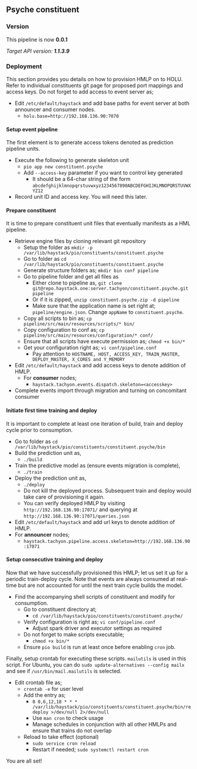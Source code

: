## Psyche constituent

### Version
This pipeline is now **0.0.1**

_Target API version: **1.1.3.9**_

### Deployment
This section provides you details on how to provision HMLP on to HOLU. Refer to individual constituents git page for proposed port mappings and access keys. Do not forget to add access to event server as;

- Edit `/etc/default/haystack` and add base paths for event server at both announcer and consumer nodes.
    - `holu.base=http://192.168.136.90:7070`

#### Setup event pipeline
The first element is to generate access tokens denoted as prediction pipeline units.

- Execute the following to generate skeleton unit
    - `pio app new constituent.psyche`
    - Add `--access-key` parameter if you want to control key generated
        - It should be a 64-char string of the form `abcdefghijklmnopqrstuvwxyz1234567890ABCDEFGHIJKLMNOPQRSTUVWXYZ12`
- Record unit ID and access key. You will need this later.

#### Prepare constituent
It is time to prepare constituent unit files that eventually manifests as a HML pipeline.

- Retrieve engine files by cloning relevant git repository
    - Setup the folder as `mkdir -p /var/lib/haystack/pio/constituents/constituent.psyche`
    - Go to folder as `cd /var/lib/haystack/pio/constituents/constituent.psyche`
    - Generate structure folders as; `mkdir bin conf pipeline`
    - Go to pipeline folder and get all files as
        - Either clone to pipeline as, `git clone git@repo.haystack.one:server.tachyon/constituent.psyche.git pipeline`
        - Or if it is zipped, `unzip constituent.psyche.zip -d pipeline`
        - Make sure that the application name is set right at; `pipeline/engine.json`. Change `appName` to `constituent.psyche`.
    - Copy all scripts to bin as; `cp pipeline/src/main/resources/scripts/* bin/`
    - Copy configuration to conf as; `cp pipeline/src/main/resources/configuration/* conf/`
    - Ensure that all scripts have execute permission as; `chmod +x bin/*`
    - Get your configuration right as; `vi conf/pipeline.conf`
        - Pay attention to `HOSTNAME, HOST, ACCESS_KEY, TRAIN_MASTER, DEPLOY_MASTER, X_CORES and Y_MEMORY`
- Edit `/etc/default/haystack` and add access keys to denote addition of HMLP.
    - For **consumer** nodes;
        - `haystack.tachyon.events.dispatch.skeleton=<accesskey>`
- Complete events import through migration and turning on concomitant consumer

#### Initiate first time training and deploy
It is important to complete at least one iteration of build, train and deploy cycle prior to consumption.

- Go to folder as `cd /var/lib/haystack/pio/constituents/constituent.psyche/bin`
- Build the prediction unit as,
    - `./build`
- Train the predictive model as (ensure events migration is complete),
    - `./train`
- Deploy the prediction unit as,
    - `./deploy`
    - Do not kill the deployed process. Subsequent train and deploy would take care of provisioning it again.
    - You can verify deployed HMLP by visiting `http://192.168.136.90:17071/` and querying at `http://192.168.136.90:17071/queries.json `
- Edit `/etc/default/haystack` and add url keys to denote addition of HMLP.
- For **announcer** nodes;
    - `haystack.tachyon.pipeline.access.skeleton=http://192.168.136.90:17071`

#### Setup consecutive training and deploy
Now that we have successfully provisioned this HMLP; let us set it up for a periodic train-deploy cycle. Note that events are always consumed at real-time but are not accounted for until the next train cycle builds the model.

- Find the accompanying shell scripts of constituent and modify for consumption.
    - Go to constituent directory at;
        - `cd /var/lib/haystack/pio/constituents/constituent.psyche/`
    - Verify configuration is right as; `vi conf/pipeline.conf`
        - Adjust spark driver and executor settings as required
    - Do not forget to make scripts executable;
        - `chmod +x bin/*`
    - Ensure `pio build` is run at least once before enabling `cron` job.

Finally, setup crontab for executing these scripts. `mailutils` is used in this script. For Ubuntu, you can do `sudo update-alternatives --config mailx` and see if `/usr/bin/mail.mailutils` is selected.

- Edit crontab file as;
    - `crontab -e` for user level
    - Add the entry as;
        - `0 0,6,12,18 * * * /var/lib/haystack/pio/constituents/constituent.psyche/bin/redeploy >/dev/null 2>/dev/null`
        - Use `man cron` to check usage
        - Manage schedules in conjunction with all other HMLPs and ensure that trains do not overlap
    - Reload to take effect (optional)
        - `sudo service cron reload`
        - Restart if needed; `sudo systemctl restart cron`

You are all set!
